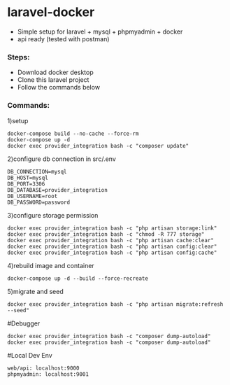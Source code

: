 # laravel-docker

- Simple setup for laravel + mysql + phpmyadmin + docker
- api ready (tested with postman)

### Steps:

* Download docker desktop
* Clone this laravel project
* Follow the commands below

### Commands:

1)setup
```
docker-compose build --no-cache --force-rm
docker-compose up -d
docker exec provider_integration bash -c "composer update"
```

2)configure db connection in src/.env
```
DB_CONNECTION=mysql
DB_HOST=mysql
DB_PORT=3306
DB_DATABASE=provider_integration
DB_USERNAME=root
DB_PASSWORD=password
```

3)configure storage permission
```
docker exec provider_integration bash -c "php artisan storage:link"
docker exec provider_integration bash -c "chmod -R 777 storage"
docker exec provider_integration bash -c "php artisan cache:clear"
docker exec provider_integration bash -c "php artisan config:clear"
docker exec provider_integration bash -c "php artisan config:cache"
```

4)rebuild image and container
```
docker-compose up -d --build --force-recreate
```

5)migrate and seed
```
docker exec provider_integration bash -c "php artisan migrate:refresh --seed"
```

#Debugger
```
docker exec provider_integration bash -c "composer dump-autoload"
docker exec provider_integration bash -c "composer dump-autoload"
```

#Local Dev Env
```
web/api: localhost:9000
phpmyadmin: localhost:9001
```
